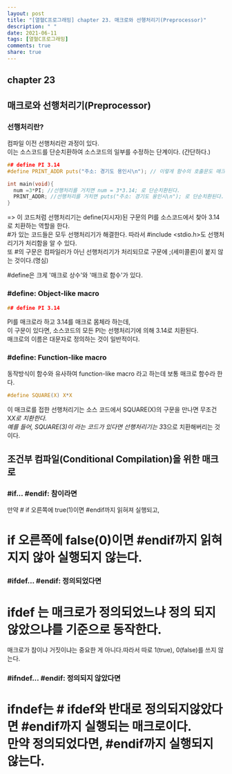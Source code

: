 ```yaml
---
layout: post
title: "[열혈C프로그래밍] chapter 23. 매크로와 선행처리기(Preprocessor)"
description: " "
date: 2021-06-11
tags: [열혈C프로그래밍]
comments: true
share: true
---
```


## chapter 23
## 매크로와 선행처리기(Preprocessor)

### 선행처리란?

컴파일 이전 선행처리란 과정이 있다.<br>
이는 소스코드를 단순치환하여 소스코드의 일부를 수정하는 단계이다. (간단하다.)<br>

```c
## define PI 3.14
#define PRINT_ADDR puts("주소: 경기도 용인시\n"); // 이렇게 함수의 호출문도 매크로로 정의할 수 있다.

int main(void){
  num =3*PI; //선행처리를 거치면 num = 3*3.14; 로 단순치환된다.
  PRINT_ADDR; //선행처리를 거치면 puts("주소: 경기도 용인시\n"); 로 단순치환된다.
}
```
=> 이 코드처럼 선행처리기는 define(지시자)된 구문의 PI를 소스코드에서 찾아 3.14로 치환하는 역할을 한다.<br>
 #가 있는 코드들은 모두 선행처리기가 해결한다. 따라서 #include \<stdio.h\>도 선행처리기가 처리함을 알 수 있다.<br>
 또 #의 구문은 컴파일러가 아닌 선행처리기가 처리되므로 구문에 ;(세미콜론)이 붙지 않는 것이다.(명심) <br>

 
 #define은 크게 '매크로 상수'와 '매크로 함수'가 있다. <br>

### #define: Object-like macro

```c
## define PI 3.14
```
PI를 매크로라 하고 3.14를 매크로 몸체라 하는데,<br>
이 구문이 있다면, 소스코드의 모든 PI는 선행처리기에 의해 3.14로 치환된다.<br>
매크로의 이름은 대문자로 정의하는 것이 일반적이다. <br>

### #define: Function-like macro
동작방식이 함수와 유사하여 function-like macro 라고 하는데 보통 매크로 함수라 한다. <br> 

```c
#define SQUARE(X) X*X
```

이 매크로를 접한 선행처리기는 소스 코드에서 SQUARE(X)의 구문을 만나면 무조건 X*X로 치환한다.<br>
예를 들어, SQUARE(3)이 라는 코드가 있다면 선행처리기는 3*3으로 치환해버리는 것이다.<br>


## 조건부 컴파일(Conditional Compilation)을 위한 매크로

### #if... #endif: 참이라면 

만약 # if 오른쪽에 true(1)이면 #endif까지 읽혀져 실행되고, <br>
 # if 오른쪽에 false(0)이면 #endif까지 읽혀지지 않아 실행되지 않는다.<br>



### #ifdef... #endif: 정의되었다면

 # ifdef 는 매크로가 정의되었느냐 정의 되지 않았으냐를 기준으로 동작한다.<br>
 매크로가 참이냐 거짓이냐는 중요한 게 아니다.따라서 따로 1(true), 0(false)를 쓰지 않는다.<br>

### #ifndef... #endif: 정의되지 않았다면

 # ifndef는 # ifdef와 반대로 정의되지않았다면 #endif까지 실행되는 매크로이다.<br> 만약 정의되었다면, #endif까지 실행되지 않는다.<br>




